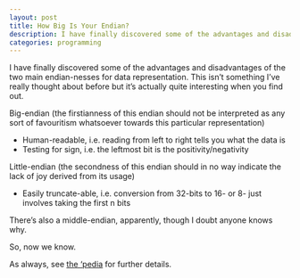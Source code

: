 ```yaml
---
layout: post
title: How Big Is Your Endian?
description: I have finally discovered some of the advantages and disadvantages of the two main endian-nesses for data representation.
categories: programming
---
```

I have finally discovered some of the advantages and disadvantages of the two main endian-nesses for data representation.  This isn’t something I’ve really thought about before but it’s actually quite interesting when you find out.

Big-endian (the firstianness of this endian should not be interpreted as any sort of favouritism whatsoever towards this particular representation)

* Human-readable, i.e. reading from left to right tells you what the data is
* Testing for sign, i.e. the leftmost bit is the positivity/negativity

Little-endian (the secondness of this endian should in no way indicate the lack of joy derived from its usage)

* Easily truncate-able, i.e. conversion from 32-bits to 16- or 8- just involves taking the first n bits

There’s also a middle-endian, apparently, though I doubt anyone knows why.

So, now we know.

As always, see [the ‘pedia](http://en.wikipedia.org/wiki/Endianness) for further details.

